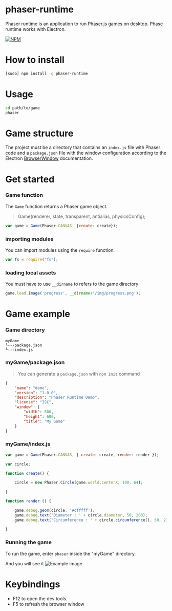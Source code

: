 # phaser-runtime
Phaser runtime is an application to run Phaser.js games on desktop. Phase runtime works with Electron.

[![NPM](https://nodei.co/npm/phaser-runtime.png?downloads=true&downloadRank=true&stars=true)](https://nodei.co/npm/phaser-runtime/)

# How to install
```bash
[sudo] npm install -g phaser-runtime
```

# Usage
```bash
cd path/to/game
phaser
```
# Game structure
The project must be a directory that contains an ```index.js``` file with Phaser code and a ```package.json``` file with the window configuration according to the Electron [BrowserWindow](https://electron.atom.io/docs/api/browser-window/) documentation.

# Get started

### Game function

The ```Game``` function returns a Phaser game object.

> Game(renderer, state, transparent, antialias, physicsConfig);

```javascript
var game = Game(Phaser.CANVAS, {create: create});
```

### importing modules

You can import modules using the ```require``` function.

```javascript
var fs = require("fs");
```

### loading local assets

You must have to use ```__dirname``` to refers to the game directory
```javascript
game.load.image('progress', __dirname+'/img/progress.png');
```

# Game example

### Game directory

```
myGame
└---package.json
└---index.js
```
### myGame/package.json
> You can generate a ```package.json``` with ```npm init``` command

```json
{
	"name": "demo",
	"version": "1.0.0",
	"description": "Phaser Runtime Demo",
	"license": "ISC",
	"window": {
		"width": 800,
		"height": 600,
		"title": "My Game"
	}
}
```

### myGame/index.js

```javascript
var game = Game(Phaser.CANVAS, { create: create, render: render });

var circle;

function create() {

	circle = new Phaser.Circle(game.world.centerX, 100, 64);

}

function render () {

	game.debug.geom(circle, '#cfffff');
	game.debug.text('Diameter : ' + circle.diameter, 50, 200);
	game.debug.text('Circumference : ' + circle.circumference(), 50, 230);

}
```

### Running the game
To run the game, enter ```phaser``` inside the "myGame" directory.

And you will see it
![Example image](https://lh3.googleusercontent.com/u/0/d/0B4u0L5wy_IY8Q1NDd204NVVHUVE=s1600-k-iv1)

# Keybindings

- F12 to open the dev tools.
- F5 to refresh the browser window
